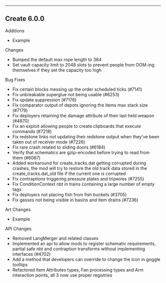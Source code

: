 ------------------------------------------------------
Create 6.0.0
------------------------------------------------------
Additions
- Example

Changes

- Bumped the default max rope length to 384
- Set vault capacity limit to 2048 slots to prevent people from OOM-ing themselves if they set the capacity too high

Bug Fixes
- Fix certain blocks messing up the order scheduled ticks (#7141)
- Fix unbreakable superglue not being usable (#6253)
- Fix update suppression (#7176)
- Fix comparator output of depots ignoring the items max stack size (#7179)
- Fix deployers retaining the damage attribute of their last held weapon (#4870)
- Fix an exploit allowing people to create clipboards that execute commands (#7218)
- Fix redstone links not updating their redstone output when they've been taken out of receiver mode (#7226)
- Fix rare crash related to sliding doors (#6184)
- Verify that schematics are gzip-encoded before trying to read from them (#6087)
- Added workaround for create_tracks.dat getting corrupted during crashes, the mod will try to restore the old track data stored in the create_tracks.dat_old file if the current one is corrupted
- Fix contraptions triggering pressure plates and tripwires (#7255)
- Fix ConditionContext nbt in trains containing a large number of empty tags
- Fix deployers not placing fish from fish buckets (#3705)
- Fix gasses not being visible in basins and item drains (#7236)

Art Changes
- Example

API Changes
- Removed LangMerger and related classes
- Implemented an api to allow mods to register schematic requirements, partial safe nbt and contraption transforms without implementing interfaces (#4702)
- Add a method that developers can override to change the icon in goggle tooltips
- Refactored Item Attributes types, Fan processing types and Arm interaction points, all 3 now use proper registries
